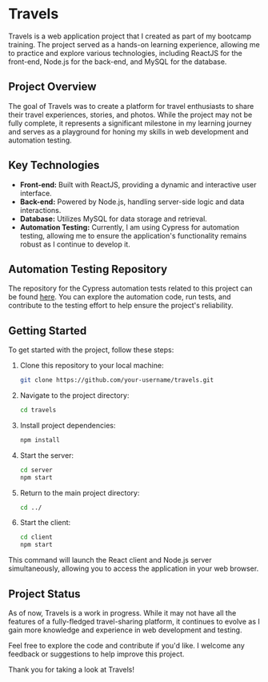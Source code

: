 # Travels

Travels is a web application project that I created as part of my bootcamp training. The project served as a hands-on learning experience, allowing me to practice and explore various technologies, including ReactJS for the front-end, Node.js for the back-end, and MySQL for the database.

## Project Overview

The goal of Travels was to create a platform for travel enthusiasts to share their travel experiences, stories, and photos. While the project may not be fully complete, it represents a significant milestone in my learning journey and serves as a playground for honing my skills in web development and automation testing.

## Key Technologies

- **Front-end:** Built with ReactJS, providing a dynamic and interactive user interface.
- **Back-end:** Powered by Node.js, handling server-side logic and data interactions.
- **Database:** Utilizes MySQL for data storage and retrieval.
- **Automation Testing:** Currently, I am using Cypress for automation testing, allowing me to ensure the application's functionality remains robust as I continue to develop it.

## Automation Testing Repository

The repository for the Cypress automation tests related to this project can be found [here](https://github.com/Nelaserodino/Travels_Testing_Cypress). You can explore the automation code, run tests, and contribute to the testing effort to help ensure the project's reliability.

## Getting Started

To get started with the project, follow these steps:

1. Clone this repository to your local machine:

   ```bash
   git clone https://github.com/your-username/travels.git

2. Navigate to the project directory:

   ```bash
   cd travels

3. Install project dependencies:

   ```bash
   npm install

4. Start the server:
   ```bash
   cd server
   npm start

5. Return to the main project directory:
   ```bash
   cd ../

6. Start the client:

   ```bash
   cd client
   npm start

This command will launch the React client and Node.js server simultaneously, allowing you to access the application in your web browser.

## Project Status
As of now, Travels is a work in progress. While it may not have all the features of a fully-fledged travel-sharing platform, it continues to evolve as I gain more knowledge and experience in web development and testing.

Feel free to explore the code and contribute if you'd like. I welcome any feedback or suggestions to help improve this project.

Thank you for taking a look at Travels!
